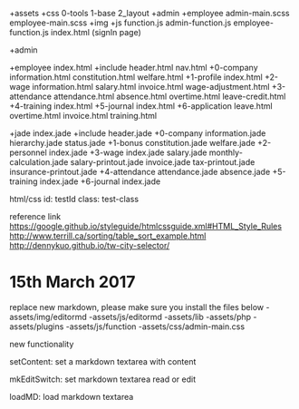 +assets
  +css
    0-tools
    1-base
    2_layout
      +admin
      +employee
    admin-main.scss
    employee-main.scss
  +img
  +js
    function.js
    admin-function.js
    employee-function.js
index.html (signIn page)

+admin

+employee
  index.html
  +include
    header.html
    nav.html
  +0-company
    information.html
    constitution.html
    welfare.html
  +1-profile
    index.html
  +2-wage
    information.html
    salary.html
    invoice.html
    wage-adjustment.html
  +3-attendance
    attendance.html
    absence.html
    overtime.html
    leave-credit.html
  +4-training
    index.html
  +5-journal
    index.html
  +6-application
    leave.html
    overtime.html
    invoice.html
    training.html

+jade
  index.jade
  +include
    header.jade
  +0-company
    information.jade
    hierarchy.jade
    status.jade
  +1-bonus
    constitution.jade
    welfare.jade
  +2-personnel
    index.jade
  +3-wage
    index.jade
    salary.jade
    monthly-calculation.jade
    salary-printout.jade
    invoice.jade
    tax-printout.jade
    insurance-printout.jade
  +4-attendance
    attendance.jade
    absence.jade
  +5-training
    index.jade
  +6-journal
    index.jade

html/css
  id: testId
  class: test-class

reference link
https://google.github.io/styleguide/htmlcssguide.xml#HTML_Style_Rules
http://www.terrill.ca/sorting/table_sort_example.html
http://dennykuo.github.io/tw-city-selector/


15th March 2017
=====================================================================
replace new markdown, please make sure you install the files below
  -assets/img/editormd
  -assets/js/editormd
  -assets/lib
  -assets/php
  -assets/plugins
  -assets/js/function
  -assets/css/admin-main.css

new functionality

setContent:
  set a markdown textarea with content

mkEditSwitch:
  set markdown textarea read or edit

loadMD:
  load markdown textarea
